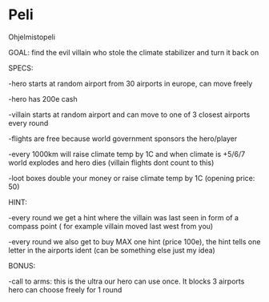 # Peli
Ohjelmistopeli

GOAL:
find the evil villain who stole the climate stabilizer and turn it back on

SPECS:

-hero starts at random airport from 30 airports in europe, can move freely

-hero has 200e cash

-villain starts at random airport and can move to one of 3 closest airports every round 

-flights are free because world government sponsors the hero/player

-every 1000km will raise climate temp by 1C and when climate is +5/6/7 world explodes and hero dies (villain flights dont count to this)

-loot boxes double your money or raise climate temp by 1C (opening price: 50)

HINT:

-every round we get a hint where the villain was last seen in form of a compass point ( for example villain moved last west from you)

-every round we also get to buy MAX one hint (price 100e), the hint tells one letter in the airports ident (can be something else just my idea)

BONUS:

-call to arms: this is the ultra our hero can use once. It blocks 3 airports hero can choose freely for 1 round 
